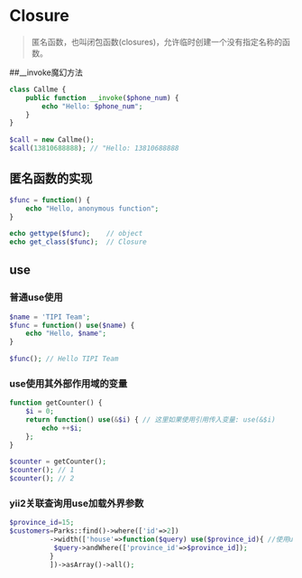 # Closure
>匿名函数，也叫闭包函数(closures)，允许临时创建一个没有指定名称的函数。

##__invoke魔幻方法
```php
class Callme {
    public function __invoke($phone_num) {
        echo "Hello: $phone_num";
    }
}
 
$call = new Callme();
$call(13810688888); // "Hello: 13810688888

```


## 匿名函数的实现
```php
$func = function() {
    echo "Hello, anonymous function";
}
 
echo gettype($func);    // object
echo get_class($func);  // Closure

```

## use

### 普通use使用

```php
$name = 'TIPI Team';
$func = function() use($name) {
    echo "Hello, $name";
}
 
$func(); // Hello TIPI Team

```

### use使用其外部作用域的变量
```php
function getCounter() {
    $i = 0;
    return function() use(&$i) { // 这里如果使用引用传入变量: use(&$i)
        echo ++$i;
    };
}
 
$counter = getCounter();
$counter(); // 1
$counter(); // 2
```

### yii2关联查询用use加载外界参数
```php
$province_id=15;
$customers=Parks::find()->where(['id'=>2])
          ->width(['house'=>function($query) use($province_id){ //使用use调用外部的变量
           $query->andWhere(['province_id'=>$province_id]);
          }
          ])->asArray()->all();
```